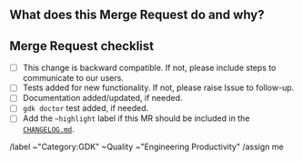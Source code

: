 ## What does this Merge Request do and why?

<!-- Briefly describe what this Merge Request does and why. -->

## Merge Request checklist

- [ ] This change is backward compatible. If not, please include steps to communicate to our users.
- [ ] Tests added for new functionality. If not, please raise Issue to follow-up.
- [ ] Documentation added/updated, if needed.
- [ ] `gdk doctor` test added, if needed.
- [ ] Add the `~highlight` label if this MR should be included in the [`CHANGELOG.md`](https://gitlab.com/gitlab-org/gitlab-development-kit/-/blob/main/CHANGELOG.md).

/label ~"Category:GDK" ~Quality ~"Engineering Productivity"
/assign me
